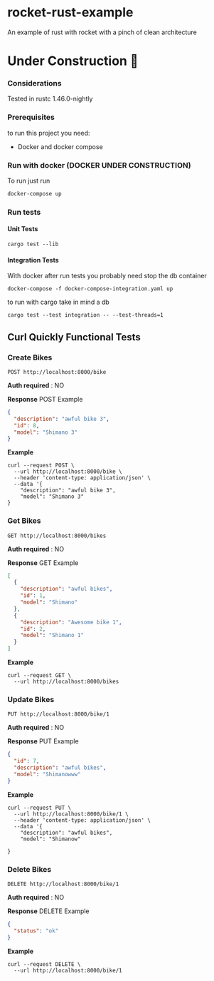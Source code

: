 # rocket-rust-example
An example of rust with rocket with a pinch of clean architecture

# Under Construction :construction:

### Considerations
Tested in rustc 1.46.0-nightly

### Prerequisites
 
to run this project you need:
* Docker and docker compose

### Run with docker (DOCKER UNDER CONSTRUCTION)
To run just run

```bash
docker-compose up
```
 
### Run tests

#### Unit Tests

```console
cargo test --lib
```

#### Integration Tests

With docker after run tests you probably need stop the db container

```console
docker-compose -f docker-compose-integration.yaml up
```

to run with cargo take in mind a db

 ```console
cargo test --test integration -- --test-threads=1
 ```

## Curl Quickly Functional Tests

### Create Bikes

`POST http://localhost:8000/bike`

**Auth required** : NO

**Response** POST Example

```json
{
  "description": "awful bike 3",
  "id": 8,
  "model": "Shimano 3"
}
```

**Example**

```console
curl --request POST \
  --url http://localhost:8000/bike \
  --header 'content-type: application/json' \
  --data '{
	"description": "awful bike 3",
	"model": "Shimano 3"
}
```

### Get Bikes

`GET http://localhost:8000/bikes`

**Auth required** : NO

**Response** GET Example

```json
[
  {
    "description": "awful bikes",
    "id": 1,
    "model": "Shimano"
  },
  {
    "description": "Awesome bike 1",
    "id": 2,
    "model": "Shimano 1"
  }
]
```

**Example**

```console
curl --request GET \
  --url http://localhost:8000/bikes
```

### Update Bikes

`PUT http://localhost:8000/bike/1`

**Auth required** : NO

**Response** PUT Example

```json
{
  "id": 7,
  "description": "awful bikes",
  "model": "Shimanowww"
}
```

**Example**

```console
curl --request PUT \
  --url http://localhost:8000/bike/1 \
  --header 'content-type: application/json' \
  --data '{
	"description": "awful bikes",
	"model": "Shimanow"
	
}
```

### Delete Bikes

`DELETE http://localhost:8000/bike/1`

**Auth required** : NO

**Response** DELETE Example

```json
{
  "status": "ok"
}
```

**Example**

```console
curl --request DELETE \
  --url http://localhost:8000/bike/1
```
